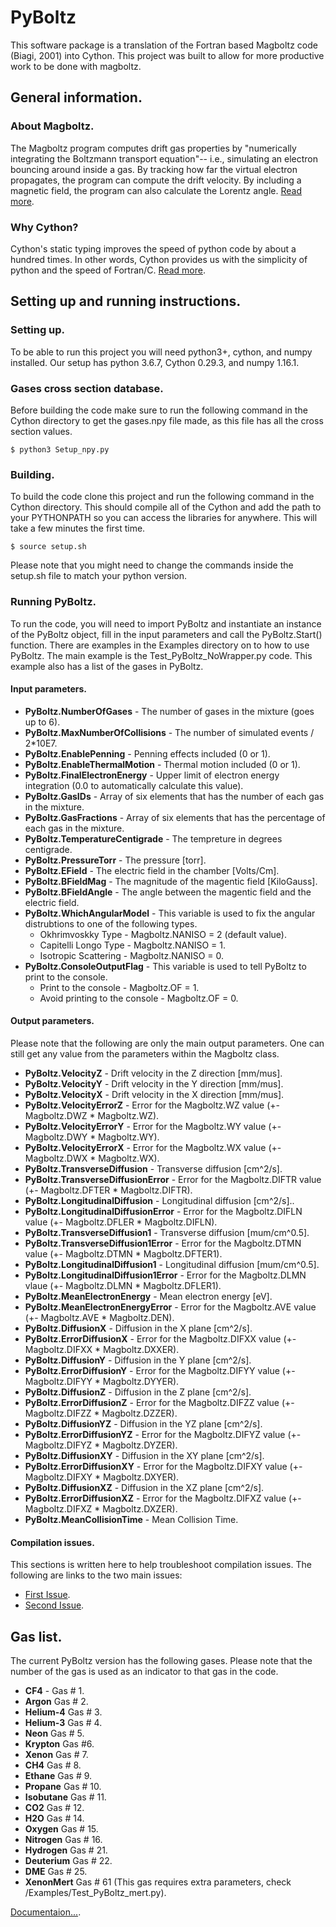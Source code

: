 # PyBoltz
This software package is a translation of the Fortran based Magboltz code (Biagi, 2001) into Cython. This project was built to allow for more productive work to be done with magboltz.

## General information.

### About Magboltz.
The Magboltz program computes drift gas properties by "numerically integrating the Boltzmann transport equation"-- i.e., simulating an electron bouncing around inside a gas. By tracking how far the virtual electron propagates, the program can compute the drift velocity. By including a magnetic field, the program can also calculate the Lorentz angle. [Read more](http://cyclo.mit.edu/drift/www/aboutMagboltz.html).

### Why Cython?
Cython's static typing improves the speed of python code by about a hundred times. In other words, Cython provides us with the simplicity of python and the speed of Fortran/C. [Read more](https://cython.org/).

## Setting up and running instructions. 

### Setting up.
To be able to run this project you will need python3+, cython, and numpy installed. Our setup has python 3.6.7, Cython 0.29.3, and numpy 1.16.1. 

### Gases cross section database.
Before building the code make sure to run the following command in the Cython directory to get the gases.npy file made, as this file has all the cross section values.
```
$ python3 Setup_npy.py
```

### Building.
To build the code clone this project and run the following command in the Cython directory. This should compile all of the Cython and add the path to your PYTHONPATH so you can access the libraries for anywhere. This will take a few minutes the first time.
```
$ source setup.sh
```

Please note that you might need to change the commands inside the setup.sh file to match your python version.

### Running PyBoltz.
To run the code, you will need to import PyBoltz and instantiate an instance of the PyBoltz object, fill in the input parameters and call the PyBoltz.Start() function. There are examples in the Examples directory on to how to use PyBoltz. The main example is the Test_PyBoltz_NoWrapper.py code. This example also has a list of the gases in PyBoltz.

#### Input parameters.
* **PyBoltz.NumberOfGases** - The number of gases in the mixture (goes up to 6).
* **PyBoltz.MaxNumberOfCollisions** - The number of simulated events / 2*10E7.
* **PyBoltz.EnablePenning** - Penning effects included (0 or 1).
* **PyBoltz.EnableThermalMotion** - Thermal motion included (0 or 1).
* **PyBoltz.FinalElectronEnergy** - Upper limit of electron energy integration (0.0 to automatically calculate this value).
* **PyBoltz.GasIDs** - Array of six elements that has the number of each gas in the mixture.
* **PyBoltz.GasFractions** - Array of six elements that has the percentage of each gas in the mixture.
* **PyBoltz.TemperatureCentigrade** - The tempreture in degrees centigrade.
* **PyBoltz.PressureTorr** - The pressure \[torr\].
* **PyBoltz.EField** - The electric field in the chamber \[Volts/Cm\].
* **PyBoltz.BFieldMag** - The magnitude of the magentic field \[KiloGauss\].
* **PyBoltz.BFieldAngle** - The angle between the magentic field and the electric field. 
* **PyBoltz.WhichAngularModel** - This variable is used to fix the angular distrubtions to one of the following types. 
  - Okhrimvoskky Type - Magboltz.NANISO = 2 (default value).
  - Capitelli Longo Type - Magboltz.NANISO = 1.
  - Isotropic Scattering - Magboltz.NANISO = 0.
* **PyBoltz.ConsoleOutputFlag** - This variable is used to tell PyBoltz to print to the console.
  - Print to the console - Magboltz.OF = 1.
  - Avoid printing to the console - Magboltz.OF = 0.
  
#### Output parameters.
Please note that the following are only the main output parameters. One can still get any value from the parameters within the Magboltz class.

* **PyBoltz.VelocityZ** - Drift velocity in the Z direction \[mm/mus\].
* **PyBoltz.VelocityY** - Drift velocity in the Y direction \[mm/mus\].
* **PyBoltz.VelocityX** - Drift velocity in the X direction \[mm/mus\].
* **PyBoltz.VelocityErrorZ** - Error for the Magboltz.WZ value (+- Magboltz.DWZ * Magboltz.WZ).
* **PyBoltz.VelocityErrorY** - Error for the Magboltz.WY value (+- Magboltz.DWY * Magboltz.WY).
* **PyBoltz.VelocityErrorX** - Error for the Magboltz.WX value (+- Magboltz.DWX * Magboltz.WX).
* **PyBoltz.TransverseDiffusion** - Transverse diffusion \[cm^2/s\].
* **PyBoltz.TransverseDiffusionError** - Error for the Magboltz.DIFTR value (+- Magboltz.DFTER * Magboltz.DIFTR).
* **PyBoltz.LongitudinalDiffusion** - Longitudinal diffusion \[cm^2/s\]..
* **PyBoltz.LongitudinalDiffusionError** - Error for the Magboltz.DIFLN value (+- Magboltz.DFLER * Magboltz.DIFLN).
* **PyBoltz.TransverseDiffusion1** - Transverse diffusion \[mum/cm^0.5\].
* **PyBoltz.TransverseDiffusion1Error** - Error for the Magboltz.DTMN value (+- Magboltz.DTMN * Magboltz.DFTER1).
* **PyBoltz.LongitudinalDiffusion1** - Longitudinal diffusion \[mum/cm^0.5\].
* **PyBoltz.LongitudinalDiffusion1Error** - Error for the Magboltz.DLMN vlaue (+- Magboltz.DLMN * Magboltz.DFLER1).
* **PyBoltz.MeanElectronEnergy** - Mean electron energy \[eV\].
* **PyBoltz.MeanElectronEnergyError** - Error for the Magboltz.AVE value (+- Magboltz.AVE * Magboltz.DEN).
* **PyBoltz.DiffusionX** - Diffusion in the X plane \[cm^2/s\].
* **PyBoltz.ErrorDiffusionX** - Error for the Magboltz.DIFXX value (+- Magboltz.DIFXX * Magboltz.DXXER).
* **PyBoltz.DiffusionY** - Diffusion in the Y plane \[cm^2/s\].
* **PyBoltz.ErrorDiffusionY** - Error for the Magboltz.DIFYY value (+- Magboltz.DIFYY * Magboltz.DYYER).
* **PyBoltz.DiffusionZ** - Diffusion in the Z plane \[cm^2/s\].
* **PyBoltz.ErrorDiffusionZ** - Error for the Magboltz.DIFZZ value (+- Magboltz.DIFZZ * Magboltz.DZZER).
* **PyBoltz.DiffusionYZ** - Diffusion in the YZ plane \[cm^2/s\].
* **PyBoltz.ErrorDiffusionYZ** - Error for the Magboltz.DIFYZ value (+- Magboltz.DIFYZ * Magboltz.DYZER).
* **PyBoltz.DiffusionXY** - Diffusion in the XY plane \[cm^2/s\].
* **PyBoltz.ErrorDiffusionXY** - Error for the Magboltz.DIFXY value (+- Magboltz.DIFXY * Magboltz.DXYER).
* **PyBoltz.DiffusionXZ** - Diffusion in the XZ plane \[cm^2/s\].
* **PyBoltz.ErrorDiffusionXZ** - Error for the Magboltz.DIFXZ value (+- Magboltz.DIFXZ * Magboltz.DXZER).
* **PyBoltz.MeanCollisionTime** - Mean Collision Time.
#### Compilation issues.
This sections is written here to help troubleshoot compilation issues. The following are links to the two main issues:

* [First Issue](https://github.com/UTA-REST/PyBoltz/issues/1).
* [Second Issue](https://github.com/UTA-REST/PyBoltz/issues/2).

## Gas list.
The current PyBoltz version has the following gases. Please note that the number of the gas is used as an indicator to that gas in the code. 

* **CF4** - Gas # 1.
* **Argon** Gas # 2.
* **Helium-4** Gas # 3.
* **Helium-3** Gas # 4.
* **Neon** Gas # 5.
* **Krypton** Gas #6.
* **Xenon** Gas # 7.
* **CH4** Gas # 8.
* **Ethane** Gas # 9.
* **Propane** Gas # 10.
* **Isobutane** Gas # 11.
* **CO2** Gas # 12.
* **H2O** Gas # 14.
* **Oxygen** Gas # 15.
* **Nitrogen** Gas # 16.
* **Hydrogen** Gas # 21.
* **Deuterium** Gas # 22.
* **DME** Gas # 25.
* **XenonMert** Gas # 61 (This gas requires extra parameters, check /Examples/Test_PyBoltz_mert.py).


[Documentaion...](https://uta-rest.github.io/PyBoltz-Documentation/html/).
